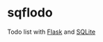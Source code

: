 sqflodo
=======

Todo list with [Flask](http://flask.pocoo.org/) and [SQLite](https://www.sqlite.org/)


